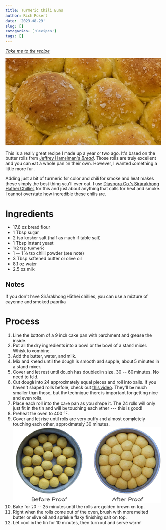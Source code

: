 ```yaml
---
title: Turmeric Chili Buns
author: Rich Posert
date: '2023-08-29'
slug: []
categories: ['Recipes']
tags: []
---
```


[*Take me to the recipe*](#ingredients)

![Baked turmeric chili buns in a 9-inch cake pan.](baked-buns.jpg)

This is a really great recipe I made up a year or two ago.
It's based on the butter rolls from [Jeffrey Hamelman's *Bread*](https://bookshop.org/p/books/bread-a-baker-s-book-of-techniques-and-recipes/18858217).
Those rolls are truly excellent and you can eat a whole pan on their own.
However, I wanted something a little more fun.

Adding just a bit of turmeric for color and chili for smoke and heat makes these simply the best thing you'll ever eat.
I use [Diaspora Co.'s Sirārakhong Hāthei Chillies](https://www.diasporaco.com/collections/chillies/products/sirarakhong-hathei-chillies?variant=42726145949867) for this and just about anything that calls for heat and smoke.
I cannot overstate how incredible these chilis are.

# Ingredients
 * 17.6 oz bread flour
 * 1 Tbsp sugar
 * 2 tsp kosher salt (half as much if table salt)
 * 1 Tbsp instant yeast
 * 1/2 tsp turmeric
 * 1 -- 1 &frac12; tsp chilli powder (see note)
 * 3 Tbsp softened butter or olive oil
 * 8.1 oz water
 * 2.5 oz milk

## Notes
If you don't have Sirārakhong Hāthei chillies, you can use a mixture of cayenne and smoked paprika.

# Process
1. Line the bottom of a 9 inch cake pan with parchment and grease the inside.
1. Put all the dry ingredients into a bowl or the bowl of a stand mixer. Whisk to combine.
1. Add the butter, water, and milk.
2. Mix and knead until the dough is smooth and supple, about 5 minutes in a stand mixer.
3. Cover and let rest until dough has doubled in size, 30 -- 60 minutes. No need to fold.
4. Cut dough into 24 approximately equal pieces and roll into balls. If you haven't shaped rolls before, check out [this video](https://www.youtube.com/watch?v=ktWciCa_UDg). They'll be much smaller than those, but the technique there is important for getting nice and even rolls.
5. Place each roll into the cake pan as you shape it. The 24 rolls will only just fit in the tin and will be touching each other --- this is good!
6. Preheat the oven to 400 &deg;F.
6. Cover and let rise until rolls are very puffy and almost completely touching each other, approximately 30 minutes. ![Before and after the proofing step. Note that the buns puff up and fully occupy the pan during the proof.](proof-step.png)
7. Bake for 20 -- 25 minutes until the rolls are golden brown on top.
8. Right when the rolls come out of the oven, brush with more melted butter or olive oil and sprinkle flaky finishing salt on top.
9. Let cool in the tin for 10 minutes, then turn out and serve warm!